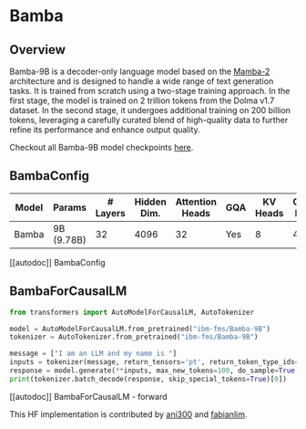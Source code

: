 <!--Copyright 2024 The HuggingFace Team. All rights reserved.

Licensed under the Apache License, Version 2.0 (the "License"); you may not use this file except in compliance with
the License. You may obtain a copy of the License at

http://www.apache.org/licenses/LICENSE-2.0

Unless required by applicable law or agreed to in writing, software distributed under the License is distributed on
an "AS IS" BASIS, WITHOUT WARRANTIES OR CONDITIONS OF ANY KIND, either express or implied. See the License for the
specific language governing permissions and limitations under the License.

⚠️ Note that this file is in Markdown but contain specific syntax for our doc-builder (similar to MDX) that may not be
rendered properly in your Markdown viewer.

-->

# Bamba


## Overview

Bamba-9B is a decoder-only language model based on the [Mamba-2](https://github.com/state-spaces/mamba) architecture and is designed to handle a wide range of text generation tasks. It is trained from scratch using a two-stage training approach. In the first stage, the model is trained on 2 trillion tokens from the Dolma v1.7 dataset. In the second stage, it undergoes additional training on 200 billion tokens, leveraging a carefully curated blend of high-quality data to further refine its performance and enhance output quality.

Checkout all Bamba-9B model checkpoints [here](https://github.com/foundation-model-stack/bamba).

## BambaConfig

| Model            | Params       | # Layers | Hidden Dim. | Attention Heads | GQA | KV Heads | Context Length |  Tied Embeddings |
|-------------------|--------------|----------|-------------|-----------------|-----|----------|----------------|------------------|
| Bamba  | 9B (9.78B)   | 32       | 4096        | 32              | Yes | 8        | 4096           | True |

[[autodoc]] BambaConfig

<!---
## Usage Tips

Tips: 

- The architecture is based on Mamba-2 models.

## BambaModel

[[autodoc]] BambaModel
    - forward
-->

## BambaForCausalLM

```python
from transformers import AutoModelForCausalLM, AutoTokenizer

model = AutoModelForCausalLM.from_pretrained("ibm-fms/Bamba-9B")
tokenizer = AutoTokenizer.from_pretrained("ibm-fms/Bamba-9B")

message = ["I am an LLM and my name is "]
inputs = tokenizer(message, return_tensors='pt', return_token_type_ids=False)
response = model.generate(**inputs, max_new_tokens=100, do_sample=True, top_k=50, top_p=0.95)
print(tokenizer.batch_decode(response, skip_special_tokens=True)[0])
```

[[autodoc]] BambaForCausalLM
    - forward

This HF implementation is contributed by [ani300](https://github.com/ani300) and [fabianlim](https://github.com/fabianlim). 
